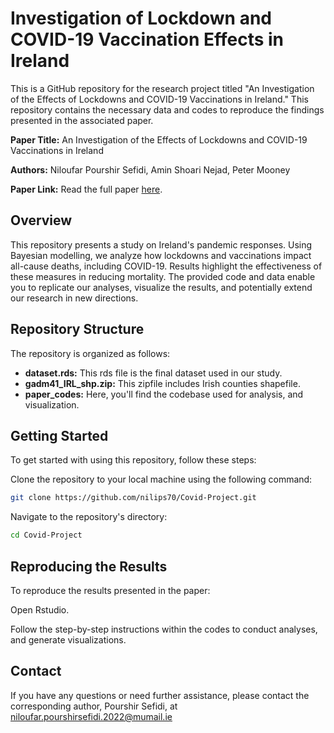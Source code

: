 # Investigation of Lockdown and COVID-19 Vaccination Effects in Ireland

This is a GitHub repository for the research project titled "An Investigation of the Effects of Lockdowns and COVID-19 Vaccinations in Ireland." This repository contains the necessary data and codes to reproduce the findings presented in the associated paper.

**Paper Title:** An Investigation of the Effects of Lockdowns and COVID-19 Vaccinations in Ireland

**Authors:** Niloufar Pourshir Sefidi, Amin Shoari Nejad, Peter Mooney

**Paper Link:** Read the full paper [here](https://agile-giss.copernicus.org/articles/4/37/2023).



## Overview

This repository presents a study on Ireland's pandemic responses. Using Bayesian modelling, we analyze how lockdowns and vaccinations impact all-cause deaths, including COVID-19. Results highlight the effectiveness of these measures in reducing mortality. The provided code and data enable you to replicate our analyses, visualize the results, and potentially extend our research in new directions.


## Repository Structure

The repository is organized as follows:

- **dataset.rds:** This rds file is the final dataset used in our study.
- **gadm41_IRL_shp.zip:** This zipfile includes Irish counties shapefile.
- **paper_codes:** Here, you'll find the codebase used for analysis, and visualization.

## Getting Started

To get started with using this repository, follow these steps:

Clone the repository to your local machine using the following command:

```bash
git clone https://github.com/nilips70/Covid-Project.git
```


Navigate to the repository's directory:

```bash
cd Covid-Project
```

## Reproducing the Results

To reproduce the results presented in the paper:

Open Rstudio.

Follow the step-by-step instructions within the codes to conduct analyses, and generate visualizations.


## Contact

If you have any questions or need further assistance, please contact the corresponding author, Pourshir Sefidi, at niloufar.pourshirsefidi.2022@mumail.ie


